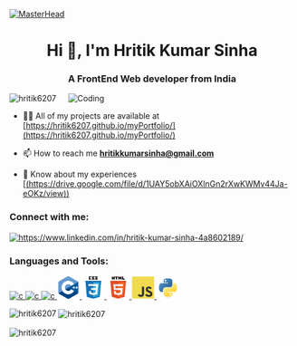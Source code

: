 [![MasterHead](https://repository-images.githubusercontent.com/588181932/e36ec678-7984-4cdd-8e4c-a3932772ff8e)](https://github.com/Hritik6207)
<h1 align="center">Hi 👋, I'm Hritik Kumar Sinha</h1>
<h3 align="center">A FrontEnd Web developer from India</h3>
<img align="right" alt="Coding" width="400" src="https://pamiralpha.com/wp-content/uploads/2019/10/website.gif">
<p align="left"> <img src="https://komarev.com/ghpvc/?username=hritik6207&label=Profile%20views&color=0e75b6&style=flat" alt="hritik6207" /> </p>

- 👨‍💻 All of my projects are available at [https://hritik6207.github.io/myPortfolio/](https://hritik6207.github.io/myPortfolio/)

- 📫 How to reach me **hritikkumarsinha@gmail.com**

- 📄 Know about my experiences [[(https://drive.google.com/file/d/1UAY5obXAiOXlnGn2rXwKWMv44Ja-eOKz/view))](https://drive.google.com/file/d/1UAY5obXAiOXlnGn2rXwKWMv44Ja-eOKz/view?usp=sharing)

<h3 align="left">Connect with me:</h3>
<p align="left">
<a href="https://www.linkedin.com/feed/" target="blank"><img align="center" src="https://raw.githubusercontent.com/rahuldkjain/github-profile-readme-generator/master/src/images/icons/Social/linked-in-alt.svg" alt="https://www.linkedin.com/in/hritik-kumar-sinha-4a8602189/" height="30" width="40" /></a>
</p>

<h3 align="left">Languages and Tools:</h3>
<p align="left"> <a href="https://react.dev/" target="_blank" rel="noreferrer"> <img src="https://www.google.com/url?sa=i&url=https%3A%2F%2Fen.wikipedia.org%2Fwiki%2FReact_%2528software%2529&psig=AOvVaw04WcCDYxFdGuug9pZwIWhB&ust=1707660972754000&source=images&cd=vfe&opi=89978449&ved=0CBMQjRxqFwoTCPCK9_76oIQDFQAAAAAdAAAAABAE" alt="c" width="40" height="40"/> </a> 
  <a href="https://react.dev/" target="_blank" rel="noreferrer"> <img src="https://www.google.com/url?sa=i&url=https%3A%2F%2Fen.wikipedia.org%2Fwiki%2FReact_%2528software%2529&psig=AOvVaw04WcCDYxFdGuug9pZwIWhB&ust=1707660972754000&source=images&cd=vfe&opi=89978449&ved=0CBMQjRxqFwoTCPCK9_76oIQDFQAAAAAdAAAAABAE" alt="c" width="40" height="40"/> </a>
  <a href="https://tailwindcss.com/docs/installation/using-postcss" target="_blank" rel="noreferrer"> <img src="https://www.google.com/url?sa=i&url=https%3A%2F%2Fcommons.wikimedia.org%2Fwiki%2FFile%3ATailwind_CSS_Logo.svg&psig=AOvVaw0EGbZDbkxzCvIpYKfXkmml&ust=1707661259993000&source=images&cd=vfe&opi=89978449&ved=0CBMQjRxqFwoTCJD2jYj8oIQDFQAAAAAdAAAAABAE" alt="c" width="40" height="40"/> </a> <a href="https://www.w3schools.com/cpp/" target="_blank" rel="noreferrer"> <img src="https://raw.githubusercontent.com/devicons/devicon/master/icons/cplusplus/cplusplus-original.svg" alt="cplusplus" width="40" height="40"/> </a> <a href="https://www.w3schools.com/css/" target="_blank" rel="noreferrer"> <img src="https://raw.githubusercontent.com/devicons/devicon/master/icons/css3/css3-original-wordmark.svg" alt="css3" width="40" height="40"/> </a> <a href="https://www.w3.org/html/" target="_blank" rel="noreferrer"> <img src="https://raw.githubusercontent.com/devicons/devicon/master/icons/html5/html5-original-wordmark.svg" alt="html5" width="40" height="40"/> </a> <a href="https://developer.mozilla.org/en-US/docs/Web/JavaScript" target="_blank" rel="noreferrer"> <img src="https://raw.githubusercontent.com/devicons/devicon/master/icons/javascript/javascript-original.svg" alt="javascript" width="40" height="40"/> </a> <a href="https://www.python.org" target="_blank" rel="noreferrer"> <img src="https://raw.githubusercontent.com/devicons/devicon/master/icons/python/python-original.svg" alt="python" width="40" height="40"/> </a> </p>

<p><img align="left" src="https://github-readme-stats.vercel.app/api/top-langs?username=hritik6207&show_icons=true&locale=en&layout=compact" alt="hritik6207" /></p>

<p>&nbsp;<img align="center" src="https://github-readme-stats.vercel.app/api?username=hritik6207&show_icons=true&locale=en" alt="hritik6207" /></p>

<p><img align="center" src="https://github-readme-streak-stats.herokuapp.com/?user=hritik6207&" alt="hritik6207" /></p>
